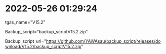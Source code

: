 # 2022-05-26 01:29:24

tgas_name="V15.2"

Backup_script="backup_scriptV15.2.zip"

Backup_script_url="https://github.com/YAWAsau/backup_script/releases/download/V15.2/backup_scriptV15.2.zip"
